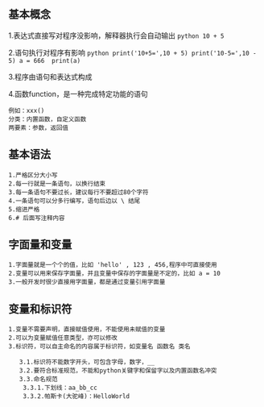 ## 基本概念
1.表达式直接写对程序没影响，解释器执行会自动输出
    ```python
        10 + 5 
    ```

2.语句执行对程序有影响
    ```python
        print('10+5=',10 + 5)
        print('10-5=',10 - 5)
        a = 666 
        print(a)
    ```

3.程序由语句和表达式构成

4.函数function，是一种完成特定功能的语句

    例如：xxx()
    分类：内置函数，自定义函数
    两要素：参数，返回值


## 基本语法
    1.严格区分大小写
    2.每一行就是一条语句，以换行结束
    3.每一条语句不要过长，建议每行不要超过80个字符
    4.一条语句可以分多行编写，语句后边以 \ 结尾
    5.缩进严格
    6.# 后面写注释内容

## 字面量和变量
    1.字面量就是一个个的值，比如 'hello' , 123 , 456,程序中可直接使用
    2.变量可以用来保存字面量，并且变量中保存的字面量是不定的，比如 a = 10
    3.一般开发时很少直接用字面量，都是通过变量引用字面量

## 变量和标识符 
    1.变量不需要声明，直接赋值使用，不能使用未赋值的变量
    2.可以为变量赋值任意类型，亦可以修改
    3.标识符，可以自主命名的内容属于标识符，如变量名 函数名 类名

       3.1.标识符不能数字开头，可包含字母，数字，__
       3.2.要符合标准规范，不能和python关键字和保留字以及内置函数名冲突
       3.3.命名规范
        3.3.1.下划线：aa_bb_cc
        3.3.2.帕斯卡(大驼峰)：HelloWorld
